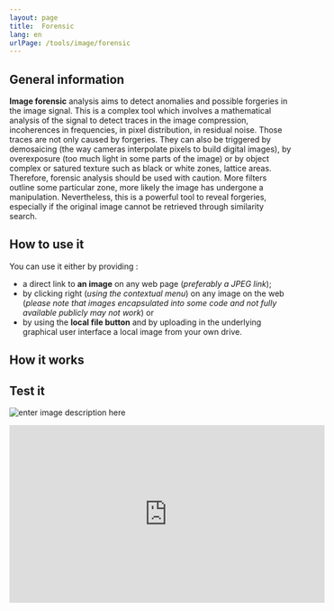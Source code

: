 ```yaml
---
layout: page
title:  Forensic
lang: en
urlPage: /tools/image/forensic
---
```



## General information

**Image forensic** analysis aims to detect anomalies and possible forgeries in the image signal. This is a complex tool which involves a mathematical analysis of the signal to detect traces in the image compression, incoherences in frequencies, in pixel distribution, in residual noise. 
Those traces are not only caused by forgeries. They can also be triggered by demosaicing (the way cameras interpolate pixels to build digital images), by overexposure (too much light in some parts of the image) or by object complex or satured texture such as black or white zones, lattice areas.
Therefore, forensic analysis should be used with caution. More filters outline some particular zone, more likely the image has undergone a manipulation.
Nevertheless, this is a powerful tool to reveal forgeries, especially if the original image cannot be retrieved through similarity search. 

## How to use it

You can use it either by providing : 
 - a direct link to **an image** on any web page (*preferably a JPEG link*); 
 - by clicking right (*using the contextual menu*) on any image on the web (*please note that images encapsulated into some code and not fully available publicly may not work*) or 
 - by using the **local file button** and by uploading in the underlying graphical user interface a local image from your own drive. 


## How it works


## Test it

![enter image description here](https://reveal-mklab.iti.gr/reveal/imgs/example0_big.jpg)



<iframe width="560" height="315" src="https://www.youtube.com/embed/de862rAPne4?rel=0" frameborder="0" allow="accelerometer; autoplay; encrypted-media; gyroscope; picture-in-picture" allowfullscreen></iframe>
